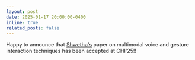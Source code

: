 ```yaml
---
layout: post
date: 2025-01-17 20:00:00-0400
inline: true
related_posts: false
---
```


Happy to announce that [Shwetha's](https://shwetharajaram.github.io/) paper on multimodal voice and gesture interaction techniques has been accepted at CHI'25!!


